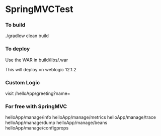 SpringMVCTest
=============

### To build
./gradlew clean build

### To deploy
Use the WAR in build/libs/<appname>.war


This will deploy on weblogic 12.1.2


### Custom Logic
visit /helloApp/greeting?name=<yourname>


### For free with SpringMVC
helloApp/manage/info
helloApp/manage/metrics
helloApp/manage/trace
helloApp/manage/dump
helloApp/manage/beans
helloApp/manage/configprops
